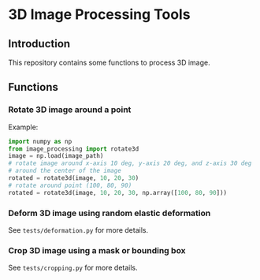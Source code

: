 # 3D Image Processing Tools

## Introduction

This repository contains some functions to process 3D image.

## Functions

### Rotate 3D image around a point

Example:

```python
import numpy as np
from image_processing import rotate3d
image = np.load(image_path)
# rotate image around x-axis 10 deg, y-axis 20 deg, and z-axis 30 deg
# around the center of the image
rotated = rotate3d(image, 10, 20, 30)
# rotate around point (100, 80, 90)
rotated = rotate3d(image, 10, 20, 30, np.array([100, 80, 90]))
```

### Deform 3D image using random elastic deformation

See `tests/deformation.py` for more details.

### Crop 3D image using a mask or bounding box

See `tests/cropping.py` for more details.
